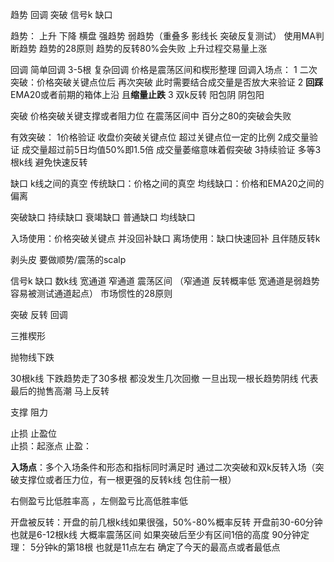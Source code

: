 趋势 回调 突破 信号k 缺口

趋势： 上升 下降 横盘
强趋势 弱趋势（重叠多 影线长 突破反复测试）
使用MA判断趋势 
趋势的28原则 趋势的反转80%会失败
上升过程交易量上涨 

回调  简单回调 3-5根   复杂回调 价格是震荡区间和楔形整理
回调入场点：
1 二次突破：价格突破关键点位后  再次突破 此时需要结合成交量是否放大来验证
2 **回踩**EMA20或者前期的箱体上沿 且**缩量止跌**
3 双k反转 阳包阴   阴包阳

突破 价格突破关键支撑或者阻力位
在震荡区间中 百分之80的突破会失败

有效突破：
1价格验证 收盘价突破关键点位 超过关键点位一定的比例
2成交量验证 成交量超过前5日均值50%即1.5倍   成交量萎缩意味着假突破
3持续验证 多等3根k线 避免快速反转


缺口 k线之间的真空
传统缺口：价格之间的真空
均线缺口：价格和EMA20之间的偏离

突破缺口
持续缺口
衰竭缺口
普通缺口
均线缺口

入场使用：价格突破关键点 并没回补缺口
离场使用：缺口快速回补 且伴随反转k


剥头皮
要做顺势/震荡的scalp





信号k
缺口
数k线
宽通道 窄通道 震荡区间 （窄通道 反转概率低  宽通道是弱趋势 容易被测试通道起点）
市场惯性的28原则

突破 反转 回调

三推楔形

抛物线下跌

30根k线 下跌趋势走了30多根 都没发生几次回撤 一旦出现一根长趋势阴线 代表最后的抛售高潮
马上反转


支撑 阻力

止损 止盈位  
止损：起涨点 止盈：

**入场点**：多个入场条件和形态和指标同时满足时
通过二次突破和双k反转入场（突破支撑位或者压力位，有一根更强的反转k线 包住前一根）

右侧盈亏比低胜率高 ，左侧盈亏比高低胜率低 



开盘被反转：开盘的前几根k线如果很强，50%-80%概率反转
开盘前30-60分钟 也就是6-12根k线 大概率震荡区间  如果突破后至少有区间1倍的高度
90分钟定理： 5分钟k的第18根 也就是11点左右 确定了今天的最高点或者最低点

 

